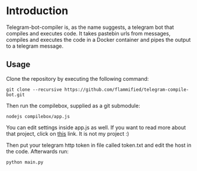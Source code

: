 Introduction
============

Telegram-bot-compiler is, as the name suggests, a telegram bot that compiles and executes code. It takes pastebin urls from messages, compiles and executes the code in a Docker container and pipes the output to a telegram message.

Usage
-----

Clone the repository by executing the following command:

```
git clone --recursive https://github.com/flammified/telegram-compile-bot.git
```

Then run the compilebox, supplied as a git submodule:

```
nodejs compilebox/app.js
```

You can edit settings inside app.js as well. If you want to read more about that project, click on [this](https://github.com/remoteinterview/compilebox/)  link. It is not my project :)


Then put your telegram http token in file called token.txt and edit the host in the code. Afterwards run:

```
python main.py
```
